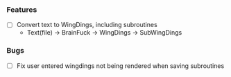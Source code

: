 ### Features
- [ ] Convert text to WingDings, including subroutines
  - Text(file) -> BrainFuck -> WingDings -> SubWingDings

### Bugs
- [ ] Fix user entered wingdings not being rendered when saving subroutines
